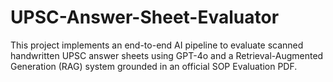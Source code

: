 # UPSC-Answer-Sheet-Evaluator
This project implements an end-to-end AI pipeline to evaluate scanned handwritten UPSC answer sheets using GPT-4o and a Retrieval-Augmented Generation (RAG) system grounded in an official SOP Evaluation PDF.
